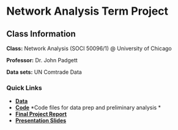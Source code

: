 # Network Analysis Term Project

## Class Information

**Class:** Network Analysis (SOCI 50096/1) @ University of Chicago

**Professor:** Dr. John Padgett

**Data sets:** UN Comtrade Data

### Quick Links
- **[Data](Data/)**
- **[Code](Code/)** *Code files for data prep and preliminary analysis *
- **[Final Project Report](Documents/DhruvalBhatt_NetworkAnalysis_TermProjectReport.pdf)**
- **[Presentation Slides](Documents/DhruvalBhatt_TermProjectPresentation.pdf)**
